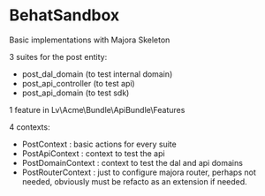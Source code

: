 BehatSandbox
========================

Basic implementations with Majora Skeleton

3 suites for the post entity:
 - post_dal_domain (to test internal domain)
 - post_api_controller (to test api)
 - post_api_domain (to test sdk)

1 feature in Lv\Acme\Bundle\ApiBundle\Features

4 contexts:
 - PostContext : basic actions for every suite
 - PostApiContext : context to test the api
 - PostDomainContext : context to test the dal and api domains
 - PostRouterContext : just to configure majora router, perhaps not needed, obviously must be refacto as an extension if needed.

